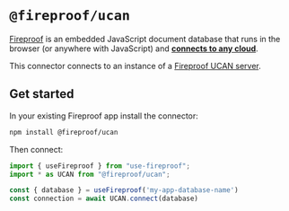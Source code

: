 # `@fireproof/ucan`

[Fireproof](https://use-fireproof.com) is an embedded JavaScript document database that runs in the browser (or anywhere with JavaScript) and **[connects to any cloud](https://www.npmjs.com/package/@fireproof/connect)**.

This connector connects to an instance of a [Fireproof UCAN server](https://github.com/fireproof-storage/fireproof-ucan).

## Get started

In your existing Fireproof app install the connector:

```sh
npm install @fireproof/ucan
```

Then connect:

```js
import { useFireproof } from "use-fireproof";
import * as UCAN from "@fireproof/ucan";

const { database } = useFireproof('my-app-database-name')
const connection = await UCAN.connect(database)
```
